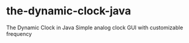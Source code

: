 # the-dynamic-clock-java
The Dynamic Clock in Java
Simple analog clock GUI with customizable frequency
